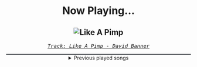 <div align="center"> 
<h1>Now Playing...</h1>

![Like A Pimp](https://i.scdn.co/image/ab67616d00001e02a7c80c7b5e369082524d192a)
--
_<samp><a href="https://open.spotify.com/track/0DW5anNzTO7h0OlKqFsVQ6">Track: Like A Pimp - David Banner</a></samp>_

<div style="border: 1px #4B5054 solid"></div>
<details>
  <summary>
    Previous played songs
  </summary>
  <table>
    <thead>
      <tr>
        <th>
          Artist
        </th>
        <th>
          Song
        </th>
        <th>
          Link
        </th>
      </tr>
    </thead>
    <tbody>
      <tr><td>David Banner</td><td>Like A Pimp</td><td><a href="https://open.spotify.com/track/0DW5anNzTO7h0OlKqFsVQ6">https://open.spotify.com/track/0DW5anNzTO7h0OlKqFsVQ6</a></td></tr><tr><td>Teriyaki Boyz</td><td>Tokyo Drift (Fast & Furious) - From "The Fast And The Furious: Tokyo Drift" Soundtrack</td><td><a href="https://open.spotify.com/track/0upFohXrGxIIAjyaJmCkMU">https://open.spotify.com/track/0upFohXrGxIIAjyaJmCkMU</a></td></tr><tr><td>Don Omar</td><td>Conteo</td><td><a href="https://open.spotify.com/track/1hAdFL0nX23YcYxjJ02yxs">https://open.spotify.com/track/1hAdFL0nX23YcYxjJ02yxs</a></td></tr><tr><td>Tremonti</td><td>Leave It Alone</td><td><a href="https://open.spotify.com/track/6Z5SI5tBhdOPppSbN3gBtv">https://open.spotify.com/track/6Z5SI5tBhdOPppSbN3gBtv</a></td></tr><tr><td>SICK PUPPIES</td><td>You're Going Down</td><td><a href="https://open.spotify.com/track/5FQXMRDSTkn9fowDJ3kZo8">https://open.spotify.com/track/5FQXMRDSTkn9fowDJ3kZo8</a></td></tr><tr><td>NOTHING MORE</td><td>GIVE IT TIME</td><td><a href="https://open.spotify.com/track/2oZFzrlMI85olb6iXuTgKG">https://open.spotify.com/track/2oZFzrlMI85olb6iXuTgKG</a></td></tr><tr><td>Breaking Benjamin</td><td>Feed the Wolf</td><td><a href="https://open.spotify.com/track/7rOv6HovIJvYHXCg0cVfTk">https://open.spotify.com/track/7rOv6HovIJvYHXCg0cVfTk</a></td></tr><tr><td>Jonathan Young</td><td>The Great Game (Tzeentch Song)</td><td><a href="https://open.spotify.com/track/3C5MYCpeSCLz0rZUx7NtkS">https://open.spotify.com/track/3C5MYCpeSCLz0rZUx7NtkS</a></td></tr><tr><td>Jonathan Young</td><td>Ultramarines</td><td><a href="https://open.spotify.com/track/6GBbDrMjsKdR5bVNPZtBIV">https://open.spotify.com/track/6GBbDrMjsKdR5bVNPZtBIV</a></td></tr><tr><td>Jonathan Young</td><td>Blood for the Blood God (Khorne Song)</td><td><a href="https://open.spotify.com/track/2aP08EZGpEDv78ewOkIBy7">https://open.spotify.com/track/2aP08EZGpEDv78ewOkIBy7</a></td></tr><tr><td>Jonathan Young</td><td>The Imperium of Man</td><td><a href="https://open.spotify.com/track/4gB8GGG4iH8kdf4jeFt3zO">https://open.spotify.com/track/4gB8GGG4iH8kdf4jeFt3zO</a></td></tr><tr><td>Ludacris</td><td>Act A Fool</td><td><a href="https://open.spotify.com/track/28mv40MzspRZn0PBcO2itT">https://open.spotify.com/track/28mv40MzspRZn0PBcO2itT</a></td></tr><tr><td>Brian Tyler</td><td>Mustang Nismo</td><td><a href="https://open.spotify.com/track/1KFg8BWCMwBRmDbEUdorty">https://open.spotify.com/track/1KFg8BWCMwBRmDbEUdorty</a></td></tr><tr><td>Don Omar</td><td>Conteo</td><td><a href="https://open.spotify.com/track/1hAdFL0nX23YcYxjJ02yxs">https://open.spotify.com/track/1hAdFL0nX23YcYxjJ02yxs</a></td></tr><tr><td>Spiderbait</td><td>Black Betty - Single Edit</td><td><a href="https://open.spotify.com/track/7uSsHbBFFAnkRQR1rDwP3L">https://open.spotify.com/track/7uSsHbBFFAnkRQR1rDwP3L</a></td></tr><tr><td>Don Omar</td><td>Bandoleros</td><td><a href="https://open.spotify.com/track/2pr7niU3YfbVMQZxzsXubr">https://open.spotify.com/track/2pr7niU3YfbVMQZxzsXubr</a></td></tr><tr><td>David Banner</td><td>Like A Pimp</td><td><a href="https://open.spotify.com/track/0DW5anNzTO7h0OlKqFsVQ6">https://open.spotify.com/track/0DW5anNzTO7h0OlKqFsVQ6</a></td></tr><tr><td>Black Eyed Peas</td><td>Pump It</td><td><a href="https://open.spotify.com/track/2ygMBIctKIAfbEBcT9065L">https://open.spotify.com/track/2ygMBIctKIAfbEBcT9065L</a></td></tr><tr><td>Chamillionaire</td><td>Ridin'</td><td><a href="https://open.spotify.com/track/3kZoay4ANo86ehb6s4RwS9">https://open.spotify.com/track/3kZoay4ANo86ehb6s4RwS9</a></td></tr><tr><td>Ludacris</td><td>Act A Fool</td><td><a href="https://open.spotify.com/track/28mv40MzspRZn0PBcO2itT">https://open.spotify.com/track/28mv40MzspRZn0PBcO2itT</a></td></tr>
    </tbody>
  </table>
</details>

</div>
